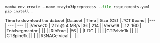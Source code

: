
```python
mamba env create --name xrayto3dpreprocess --file requirements.yaml
pip install .
```

Time to download the dataset
|Dataset        | Time              | Size (GB) | #CT Scans         |
|---            | ---               | ---       |           |
|Verse20        | 2 hr @ 4 MB/s     |36           | 214         |
|Verse19        |                   |12           |160         |
|Totalsegmentor |                   |           |           |
|RibFrac        |                   |56           |         |
|LIDC           |                   |           |           |
|CTPelvic1k     |                   |           |           |
|CTSpine1k      |                   |           |           |
|RSNACervical   |                   |           |           |
